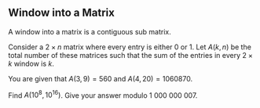 ## Window into a Matrix

A window into a matrix is a contiguous sub matrix.

Consider a $2\times n$ matrix where every entry is either $0$ or $1$.
Let $A(k, n)$ be the total number of these matrices such that the sum of the entries in every $2\times k$ window is $k$.

You are given that $A(3, 9)=560$ and $A(4, 20)=1060870$.

Find $A(10^8, 10^{16})$. Give your answer modulo $1\ 000\ 000\ 007$.
